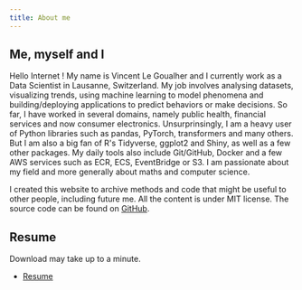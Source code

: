 ```yaml
---
title: About me
---
```


## Me, myself and I


Hello Internet ! My name is Vincent Le Goualher and I currently work as a Data Scientist in Lausanne, Switzerland. My job involves analysing datasets, visualizing trends, using machine learning to model phenomena and building/deploying applications to predict behaviors or make decisions. So far, I have worked in several domains, namely public health, financial services and now consumer electronics. Unsurprinsingly, I am a heavy user of Python libraries such as pandas, PyTorch, transformers and many others. But I am also a big fan of R's Tidyverse, ggplot2 and Shiny, as well as a few other packages. My daily tools also include Git/GitHub, Docker and a few AWS services such as ECR, ECS, EventBridge or S3. I am passionate about my field and more generally about maths and computer science.  

I created this website to archive methods and code that might be useful to other people, including future me. All the content is under MIT license. The source code can be found on [GitHub](https://github.com/datatrigger).

## Resume

Download may take up to a minute.

* [Resume](/doc/resume_vincent_le_goualher.pdf)
